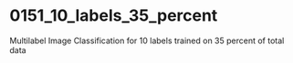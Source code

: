 # 0151_10_labels_35_percent
Multilabel Image Classification for 10 labels trained on 35 percent of total data
